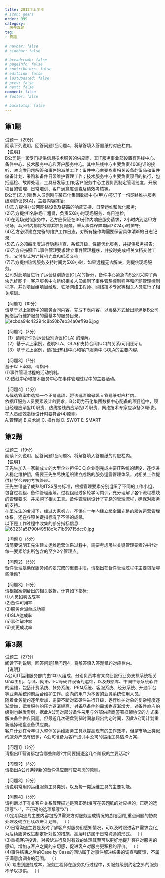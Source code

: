 ```yaml
---  
title: 2018年上半年  
# icon: gears  
order: 999  
category:  
- 历年真题  
tag:  
- 真题  
  
# navbar: false  
# sidebar: false  
  
# breadcrumb: false  
# pageInfo: false  
# contributors: false  
# editLink: false  
# lastUpdated: false  
# prev: false  
# next: false  
comment: false  
# footer: false  
  
# backtotop: false  
---  
```

## 第1题 ##

试题一（29分）  
阅读下列说明，回答问题1至问题4，将解答填入答题纸的对应栏内。  
【说明】  
B公司是一家专门提供信息技术服务的供应商，其IT服务事业部设置有热线中心、备件中心、技术服务中心和客户服务中心。其中热线中心主要负责400电话的接听、咨询类问题解答和事件的派单工作；备件中心主要负责相关设备的备品和备件储备计划、采购和备件日常维护管理工作；技术服务中心主要负责项目的执行，包括巡检、故障处理、工具研发等工作;客户服务中心主要负责制定管理制度，开展项目的管理、日常培训、客户满意度调查及绩效考核等。  
B公司(乙方)销售人员刚刚与某石化集团数据中心(甲方)签订了一份网络维护服务级别协议(SLA)，主要内容包括:  
(1)乙方提供办公网网络设备及链路的响应支持、日常运维和优化服务;  
(2)乙方提供1名驻场工程师，负责5X8小时现场服务、每日巡检;  
(3)在现场支持服务中，乙方应保证在30分钟内响应服务请求，2小时内到达甲方现场，4小时内排除故障并恢复服务，重大事件保障期间7X24小时值守;  
(4)乙方必须建立完备的维护工作日志，对所有操作均需要保留具体清晰的日志记录;  
(5)乙方必须每季度进行隐患排查、系统升级、性能优化服务，并提供服务报告;  
(6)乙方应按照ITIL事件管理要求建立事件管理程序，并按时完成相关文档交付工作。交付形式为计算机光盘和纸质文档;  
(7)乙方提供热线服务支持时间为5X8小时，如果远程无法解决，则提供现场服务。  
公司对此项目进行了运营级别协议(OLA)的拆分，备件中心紧急向S公司采购了两块光纤网卡，客户服务中心组织相关人员编制了事件管理控制程序和问题管理控制程序，并对项目组项目经理、驻场网络工程师、网络技术专家等相关人员进行了相关培训。  
  
【问题1】（10分）  
请基于以上案例中的服务合同内容，完成下表内容，以表格方式给出能满足B公司网络运行维护服务的最基本的服务目录。  
![ecbda94c42294c8b90b7eb34a0ef19a6.jpg][]  
  
【问题2】（8分）  
（1）请阐述你对运营级别协议(OLA) 的理解。  
（2）基于以上案例，说明SLA、OLA和支持合同(UC)的关系(可用图示)。  
（3）基于以上案例，请指出热线中心和客户服务中心OLA的主要内容。  
  
【问题3】（7分）  
基于以上案例，请指出:  
(1)事件管理过程的活动机制。  
(2)热线中心和技术服务中心在事件管理过程中的主要活动。  
  
【问题4】（4分）  
从候选答案中选择一个正确选项，将该选项编号填入答题纸对应栏内。  
依据IT服务人员要素设计的要求，B公司为石化集团数据中心配备的项目组中，项目经理应承担(1)职责、热线接线员应承担(2)职责、网络技术专家应承担(3)职责。在人员绩效指标设计时要符合(4)原则。  
A.管理岗 B.技术岗 C. 操作岗 D. SWOT E. SMART  


## 第2题 ##

试题二（19分）  
阅读下列说明，回答问题1至问题3，将解答填入答题纸的对应栏内。  
【说明】  
王先生加入一家新成立的大型企业担任CIO,企业刚完成主要IT系统的建设，逐步进入稳定维护期，需要王先生尽快组织建立成熟的服务运营管理体系，对相关工作提供科学合理的考核管理。  
王先生借鉴了成熟的ITSS服务标准，根据管理要素分别组织了不同的工作小组，包含过程组、备件管理组等。过程组经过多轮学习内训，充分理解了各个流程模块的管理要求，并采购了相关工具。备件管理组设计了完整的管理流程，确保对服务的支持。  
在王先生的带领下，经过大家努力，不但在一年内建立起全面完整的服务运营管理体系，还在各项关键指标有了不俗的成绩。  
以下是工作过程中收集的部分指标信息:  
![63231a51790f49518c7c71b69715dcc0.jpg][]  
  
【问题1】（8分）  
请简要说明王先生建立运维运营体系过程中，需要考虑哪些关键管理要素?并针对每一要素给出所包含的至少2个管理点。  
  
【问题2】（5分）  
备件管理是确保服务如约定完成的重要手段，请指出在备件管理过程中主要包括哪些活动?  
  
【问题3】（6分）  
请根据案例给出的相关数据，计算如下指标:  
(1)人员招聘达成率  
(2)备件可用率  
(3)服务台派单成功率  
(4)SLA达成率  
(5)事件解决率  
(6)变更成功率  


## 第3题 ##

试题三（27分）  
阅读下列说明，回答问题1至问题4，将解答填入答题纸的对应栏内。  
【说明】  
A公司IT运维服务部门由100人组成，分别负责本省某商业银行业务支撑系统相关Unix主机、存储、网络、PC等硬件设备的运维，以及数据库、中间件等系统软件的运维，包括计费系统、帐务系统、PRM系统、客服系统、经分系统、开通平台等业务系统的前后台维护工作。面向的用户为本省的业务系统使用人员。  
随着业务量的逐年增加，需要不断对软硬件进行升级，运行维护对象的复杂程度逐渐增加，运维服务的压力逐渐提高，对备品备件的需求也逐渐增大，对备件响应的级别也越发岢刻，据此A公司对部分备件采用与外部供应商签署框架协议的方式来解决备件供应问题。但最近几次硬盘到货时间总超出约定时间，因此A公司计划重新选择硬盘设备供应商。  
客户计划在今年引入整体的运维服务工具以提高现有的工作效率，但是市场上类似的服务产品有很多，A公司准备为客户提供本公司的运维工具选择方案。  
  
【问题1】（8分）  
请指出IT营销都包含哪些阶段?并简要描述这几个阶段的主要活动?  
  
【问题2】（8分）  
请指出A公司选择新的备件供应商时应考虑的原则。  
  
【问题3】（6分）  
请说明常用的运维服务工具类别，以及每一类运维工具的主要功能。  
  
【问题4】（5分）  
请判断以下有关客户关系管理描述是否正确(填写在答题纸的对应栏的，正确的选项写“✓”，不正确的选项填写“X”) :  
(1)定期沟通的主要内容包括供需双方对服务达成情况的总结回顾,重点问题的协商处理及确立后续改进计划等。 （ ）  
(2)日常沟通主要是及时了解客户对服务们感知情况，可以及时跟进客户需求变化,为后续服务改进制定针对性的措施，高层拜访属于日常沟通的形式。 （ ）  
(3)重视客户投诉，对投诉进行及时有效的处理其至可以更好地提升客户对服务的感知，增加与客户之间的亲切感，促进客户对服务更积极的评价。 （ ）  
(4)事件结束之后的Case by Case的回访属于对事件解决结果的调查和反馈，不属于满意度调查的范围。 （ ）  
(5) 考虑到服务成本，服务工程师在服务执行过程中，对服务级别约定之外的服务不予以提供。 （ ）  



[ecbda94c42294c8b90b7eb34a0ef19a6.jpg]: https://www.xkxxkx.cn/file/exam/software/系统规划与管理师/案例/第1题/ecbda94c42294c8b90b7eb34a0ef19a6.jpg
[63231a51790f49518c7c71b69715dcc0.jpg]: https://www.xkxxkx.cn/file/exam/software/系统规划与管理师/案例/第2题/63231a51790f49518c7c71b69715dcc0.jpg
